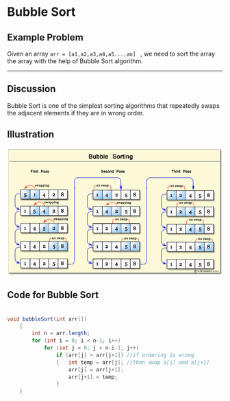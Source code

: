 # Bubble Sort

## Example Problem

Given an array `arr = [a1,a2,a3,a4,a5...,an] ` , we need to sort the array the array with the help of Bubble Sort algorithm.

<hr>

## Discussion

Bubble Sort is one of the simplest sorting algorithms that repeatedly swaps the adjacent elements if they are in wrong order.

## Illustration

<img src="https://raw.githubusercontent.com/Ahel2000/StarBuzz/master/bubble-sort.png"/>

## Code for Bubble Sort

```java

void bubbleSort(int arr[])
    {
        int n = arr.length;
        for (int i = 0; i < n-1; i++)
            for (int j = 0; j < n-i-1; j++)
                if (arr[j] > arr[j+1]) //if ordering is wrong
                {   int temp = arr[j]; //then swap a[j] and a[j+1]
                    arr[j] = arr[j+1];
                    arr[j+1] = temp;
                }
    }

```
